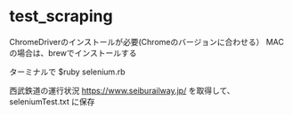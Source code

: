 # test_scraping

ChromeDriverのインストールが必要(Chromeのバージョンに合わせる）
MACの場合は、brewでインストールする


ターミナルで
$ruby selenium.rb

西武鉄道の運行状況
https://www.seiburailway.jp/
を取得して、
seleniumTest.txt
に保存
